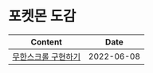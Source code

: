 # 포켓몬 도감



|Content                            | Date       |
|------------------------------------------------|------------|
|[무한스크롤 구현하기](./infinite-scroll.md)   | 2022-06-08 |
